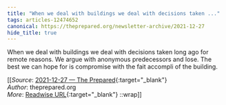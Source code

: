 ```yaml
---
title: "When we deal with buildings we deal with decisions taken ..."
tags: articles-12474652
canonical: https://theprepared.org/newsletter-archive/2021-12-27
hide_title: true
---
```


When we deal with buildings we deal with decisions taken long ago for remote reasons. We argue with anonymous predecessors and lose. The best we can hope for is compromise with the fait accompli of the building.


[[_Source_: [2021-12-27 — The Prepared](https://theprepared.org/newsletter-archive/2021-12-27){:target="_blank"}<br>
_Author_: theprepared.org<br>
_More_: [Readwise URL](https://readwise.io/open/262886164){:target="_blank"}
::wrap]]